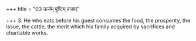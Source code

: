 +++
title = "03 ऊर्जम् पुष्टिम् प्रजाम्"

+++
3. He who eats before his guest consumes the food, the prosperity, the issue, the cattle, the merit which his family acquired by sacrifices and charitable works.

